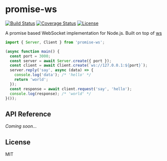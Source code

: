 # promise-ws

[![Build Status](https://travis-ci.org/cantonjs/promise-ws.svg?branch=master)](https://travis-ci.org/cantonjs/promise-ws) [![Coverage Status](https://coveralls.io/repos/github/cantonjs/promise-ws/badge.svg?branch=master)](https://coveralls.io/github/cantonjs/promise-ws?branch=master) [![License](https://img.shields.io/badge/license-MIT_License-blue.svg?style=flat)](https://github.com/cantonjs/promise-ws/blob/master/LICENSE.md)

A promise based WebSocket implementation for Node.js. Built on top of [ws](https://github.com/websockets/ws)


```js
import { Server, Client } from 'promise-ws';

(async function main() {
  const port = 3000;
  const server = await Server.create({ port });
  const client = await Client.create(`ws://127.0.0.1:${port}`);
  server.reply('say', async (data) => {
    console.log('data'); /* 'hello' */
    return 'world';
  });
  const response = await client.request('say', 'hello');
  console.log(response); /* 'world' */
}());
```


## API Reference

*Coming soon...*


## License

MIT
